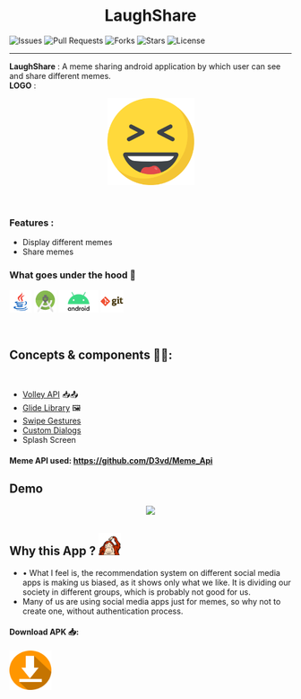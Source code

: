 <h1 align="center">LaughShare</h1>
<p>
  
![Issues](https://img.shields.io/github/issues/Tejas-Ladhani/LaughShare)
![Pull Requests](https://img.shields.io/github/issues-pr/Tejas-Ladhani/LaughShare?)
![Forks](https://img.shields.io/github/forks/Tejas-Ladhani/LaughShare)
![Stars](https://img.shields.io/github/stars/Tejas-Ladhani/LaughShare)
![License](https://img.shields.io/github/license/Tejas-Ladhani/LaughShare)
</p>
<hr>

**LaughShare** : A meme sharing android application by which user can see and share different memes.
<br/>
**LOGO** :
<p align="center"><img src="app/src/main/res/drawable/laughing.png" width=155px height=155px></p>
<br/>
<h3> Features :</h3>
<ul>
<li>Display different memes</li>
<li>Share memes</li>
</ul>

<h3> What goes under the hood 🧐</h3>
<p>

<img height="40" src="https://github.com/Tejas-Ladhani/README_IMGS/blob/main/java_icon.png">
<img height="40" src="https://github.com/Tejas-Ladhani/README_IMGS/blob/main/androidStudio.png">
<img height="40" src="https://github.com/Tejas-Ladhani/README_IMGS/blob/main//android_.jfif">
<img height="40" src="https://raw.githubusercontent.com/github/explore/80688e429a7d4ef2fca1e82350fe8e3517d3494d/topics/git/git.png">
</p>
<br/>

## Concepts & components 🧱🧱:
<br>

* <a href="https://developer.android.com/training/volley">Volley API</a> 📥📤
* <a href="https://github.com/bumptech/glide">Glide Library</a> 🖼
* <a href="https://github.com/Tejas-Ladhani/LaughShare/blob/FInalMaster/Gesture_Listener.MD">Swipe Gestures</a>  
* <a href="https://github.com/Tejas-Ladhani/LaughShare/blob/FInalMaster/Custom_Dialogs.MD">Custom Dialogs</a>
* Splash Screen

#### Meme API used: https://github.com/D3vd/Meme_Api

## Demo 
<p align="center"><img height="410" src="https://github.com/Tejas-Ladhani/README_IMGS/blob/main/LaughShareGIF.gif"></p>

## Why this App ? <img height="40" src="https://github.com/Tejas-Ladhani/README_IMGS/blob/main/confusedGIF.gif">   
<p>
  <ul>
    <li>•	What I feel is, the recommendation system on different social media apps is making us biased, as it shows only what we like. It is dividing our society in different groups, which is probably not good for us.</li>
    <li>Many of us are using social media apps just for memes, so why not to create one, without authentication process. </li>
  </ul>
</p>

#### Download APK 📥:
<a href="https://bit.ly/354cvmK"> <img height="70" width="75" src="https://github.com/Tejas-Ladhani/README_IMGS/blob/main/downloadICON.png" />
</a> 
